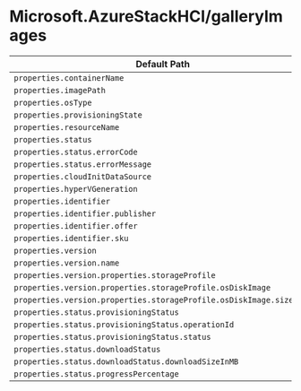 # Microsoft.AzureStackHCI/galleryImages

| Default Path | Alias |
|---|---|
| `properties.containerName` | `Microsoft.AzureStackHCI/galleryimages/containerName` |
| `properties.imagePath` | `Microsoft.AzureStackHCI/galleryimages/imagePath` |
| `properties.osType` | `Microsoft.AzureStackHCI/galleryimages/osType` |
| `properties.provisioningState` | `Microsoft.AzureStackHCI/galleryimages/provisioningState` |
| `properties.resourceName` | `Microsoft.AzureStackHCI/galleryimages/resourceName` |
| `properties.status` | `Microsoft.AzureStackHCI/galleryimages/status` |
| `properties.status.errorCode` | `Microsoft.AzureStackHCI/galleryimages/status.errorCode` |
| `properties.status.errorMessage` | `Microsoft.AzureStackHCI/galleryimages/status.errorMessage` |
| `properties.cloudInitDataSource` | `Microsoft.AzureStackHCI/galleryimages/cloudInitDataSource` |
| `properties.hyperVGeneration` | `Microsoft.AzureStackHCI/galleryimages/hyperVGeneration` |
| `properties.identifier` | `Microsoft.AzureStackHCI/galleryimages/identifier` |
| `properties.identifier.publisher` | `Microsoft.AzureStackHCI/galleryimages/identifier.publisher` |
| `properties.identifier.offer` | `Microsoft.AzureStackHCI/galleryimages/identifier.offer` |
| `properties.identifier.sku` | `Microsoft.AzureStackHCI/galleryimages/identifier.sku` |
| `properties.version` | `Microsoft.AzureStackHCI/galleryimages/version` |
| `properties.version.name` | `Microsoft.AzureStackHCI/galleryimages/version.name` |
| `properties.version.properties.storageProfile` | `Microsoft.AzureStackHCI/galleryimages/version.storageProfile` |
| `properties.version.properties.storageProfile.osDiskImage` | `Microsoft.AzureStackHCI/galleryimages/version.storageProfile.osDiskImage` |
| `properties.version.properties.storageProfile.osDiskImage.sizeInMB` | `Microsoft.AzureStackHCI/galleryimages/version.storageProfile.osDiskImage.sizeInMB` |
| `properties.status.provisioningStatus` | `Microsoft.AzureStackHCI/galleryimages/status.provisioningStatus` |
| `properties.status.provisioningStatus.operationId` | `Microsoft.AzureStackHCI/galleryimages/status.provisioningStatus.operationId` |
| `properties.status.provisioningStatus.status` | `Microsoft.AzureStackHCI/galleryimages/status.provisioningStatus.status` |
| `properties.status.downloadStatus` | `Microsoft.AzureStackHCI/galleryimages/status.downloadStatus` |
| `properties.status.downloadStatus.downloadSizeInMB` | `Microsoft.AzureStackHCI/galleryimages/status.downloadStatus.downloadSizeInMB` |
| `properties.status.progressPercentage` | `Microsoft.AzureStackHCI/galleryimages/status.progressPercentage` |

